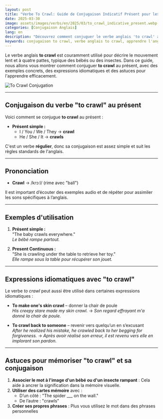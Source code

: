 ```yaml
---
layout: post
title: "Verbe To Crawl: Guide de Conjugaison Indicatif Présent pour les Débutants"
date: 2025-03-30
image: assets/images/verbs/en/2025/03/to_crawl_indicative_present.webp
categories: [Conjugaison Anglais]
lang: en
description: "Découvrez comment conjuguer le verbe anglais 'to crawl' au présent. Ce guide complet en français est idéal pour les débutants qui souhaitent apprendre à utiliser 'to crawl' correctement avec des exemples, des expressions idiomatiques et des astuces pratiques."
keywords: conjugaison to crawl, verbe anglais to crawl, apprendre l'anglais, conjugaison anglaise pour débutants, expressions avec to crawl, grammaire anglaise, conjuguer to crawl en anglais, to crawl present tense, to crawl present perfect
---
```


Le verbe anglais **to crawl** est couramment utilisé pour décrire le mouvement lent et à quatre pattes, typique des bébés ou des insectes. Dans ce guide, nous allons vous montrer comment conjuguer **to crawl** au présent, avec des exemples concrets, des expressions idiomatiques et des astuces pour l'apprendre efficacement.

![To Crawl Conjugation](/assets/images/verbs/2025/03/Crawl_conjugation.webp)

---

## Conjugaison du verbe "to crawl" au présent

Voici comment se conjugue **to crawl** au présent :

- **Présent simple :**
  - I / You / We / They → **crawl**
  - He / She / It → **crawls**

C'est un verbe **régulier**, donc sa conjugaison est assez simple et suit les règles standards de l'anglais.

---

## Prononciation

- **Crawl** → /krɔːl/ (rime avec "ball")

Il est important d’écouter des exemples audio et de répéter pour assimiler les sons spécifiques à l’anglais.

---

## Exemples d'utilisation

1. **Présent simple :**  
   "The baby crawls everywhere."  
   _Le bébé rampe partout._

2. **Present Continuous :**  
   "She is crawling under the table to retrieve her toy."  
   _Elle rampe sous la table pour récupérer son jouet._

---

## Expressions idiomatiques avec "to crawl"

Le verbe *to crawl* peut aussi être utilisé dans certaines expressions idiomatiques :

- **To make one's skin crawl** – donner la chair de poule  
  _His creepy stare made my skin crawl._ → _Son regard effrayant m'a donné la chair de poule._

- **To crawl back to someone** – revenir vers quelqu’un en s’excusant  
  _After he realized his mistake, he crawled back to her begging for forgiveness._ → _Après avoir réalisé son erreur, il est revenu vers elle en implorant son pardon._

---

## Astuces pour mémoriser "to crawl" et sa conjugaison

1. **Associer le mot à l'image d'un bébé ou d'un insecte rampant** : Cela aide à ancrer la signification dans la mémoire visuelle.
2. **Utiliser des cartes mémoire** avec :  
   - D’un côté : "The spider ___ on the wall."  
   - De l’autre : "crawls"
3. **Créer ses propres phrases** : Plus vous utilisez le mot dans des phrases personnelles